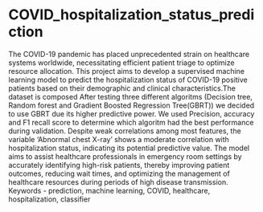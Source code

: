 # COVID_hospitalization_status_prediction
The COVID-19 pandemic has placed unprecedented strain on healthcare systems worldwide, necessitating efficient patient triage to optimize resource allocation. This project aims to develop a supervised machine learning model to predict the hospitalization status of COVID-19 positive patients based on their demographic and clinical characteristics.The dataset is composed After testing three different algoritms (Decision tree, Random forest and Gradient Boosted Regression Tree(GBRT)) we decided to use GBRT due its higher predictive power. We used Precision, accuracy and F1 recall score to determine which algoritm had the best performance during validation. Despite weak correlations among most features, the variable ‘Abnormal chest X-ray’ shows a moderate correlation with hospitalization status, indicating its potential predictive value. The model aims to assist healthcare professionals in emergency room settings by accurately identifying high-risk patients, thereby improving patient outcomes, reducing wait times, and optimizing the management of healthcare resources during periods of high disease transmission. Keywords - prediction, machine learning, COVID, healthcare, hospitalization, classifier
